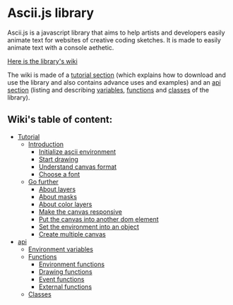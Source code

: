 # Ascii.js library

Ascii.js is a javascript library that aims to help artists and developers easily
animate text for websites of creative coding sketches.
It is made to easily animate text with a console aethetic.

[Here is the library's wiki](https://gitlab.com/cactusfluo/lib-ascii/-/wikis/home)

The wiki is made of a
[tutorial section](https://gitlab.com/cactusfluo/lib-ascii/-/wikis/tutorial/tutorial)
(which explains how to download and use the library and also contains advance
uses and examples) and an
[api section](https://gitlab.com/cactusfluo/lib-ascii/-/wikis/api/api)
(listing and describing
[variables](https://gitlab.com/cactusfluo/lib-ascii/-/wikis/api/environment-variables),
[functions](https://gitlab.com/cactusfluo/lib-ascii/-/wikis/api/functions) and
[classes](https://gitlab.com/cactusfluo/lib-ascii/-/wikis/api/classes)
of the library).

## Wiki's table of content:

- [Tutorial](https://gitlab.com/cactusfluo/lib-ascii/-/wikis/tutorial/tutorial)
	- [Introduction](https://gitlab.com/cactusfluo/lib-ascii/-/wikis/tutorial/introduction/introduction)
		- [Initialize ascii environment](https://gitlab.com/cactusfluo/lib-ascii/-/wikis/tutorial/introduction/initialize-ascii-environment)
		- [Start drawing](https://gitlab.com/cactusfluo/lib-ascii/-/wikis/tutorial/introduction/start-drawing)
		- [Understand canvas format](https://gitlab.com/cactusfluo/lib-ascii/-/wikis/tutorial/introduction/understand-canvas-format)
		- [Choose a font](https://gitlab.com/cactusfluo/lib-ascii/-/wikis/tutorial/introduction/choose-a-font)
	- [Go further](https://gitlab.com/cactusfluo/lib-ascii/-/wikis/tutorial/go-further/go-further)
		- [About layers](https://gitlab.com/cactusfluo/lib-ascii/-/wikis/tutorial/go-further/about-layers)
		- [About masks](https://gitlab.com/cactusfluo/lib-ascii/-/wikis/tutorial/go-further/about-masks)
		- [About color layers](https://gitlab.com/cactusfluo/lib-ascii/-/wikis/tutorial/go-further/about-color-layers)
		- [Make the canvas responsive](https://gitlab.com/cactusfluo/lib-ascii/-/wikis/tutorial/go-further/make-the-canvas-responsive)
		- [Put the canvas into another dom element](https://gitlab.com/cactusfluo/lib-ascii/-/wikis/tutorial/go-further/put-the-canvas-into-another-dom-element)
		- [Set the environment into an object](https://gitlab.com/cactusfluo/lib-ascii/-/wikis/tutorial/go-further/set-the-environment-into-an-object)
		- [Create multiple canvas](https://gitlab.com/cactusfluo/lib-ascii/-/wikis/tutorial/go-further/create-multiple-canvas)
- [api](https://gitlab.com/cactusfluo/lib-ascii/-/wikis/api/api)
	- [Environment variables](https://gitlab.com/cactusfluo/lib-ascii/-/wikis/api/environment-variables)
	- [Functions](https://gitlab.com/cactusfluo/lib-ascii/-/wikis/api/functions)
		- [Environment functions](https://gitlab.com/cactusfluo/lib-ascii/-/wikis/api/environment-functions)
		- [Drawing functions](https://gitlab.com/cactusfluo/lib-ascii/-/wikis/api/drawing-functions)
		- [Event functions](https://gitlab.com/cactusfluo/lib-ascii/-/wikis/api/event-functions)
		- [External functions](https://gitlab.com/cactusfluo/lib-ascii/-/wikis/api/external-functions)
	- [Classes](https://gitlab.com/cactusfluo/lib-ascii/-/wikis/api/classes)
